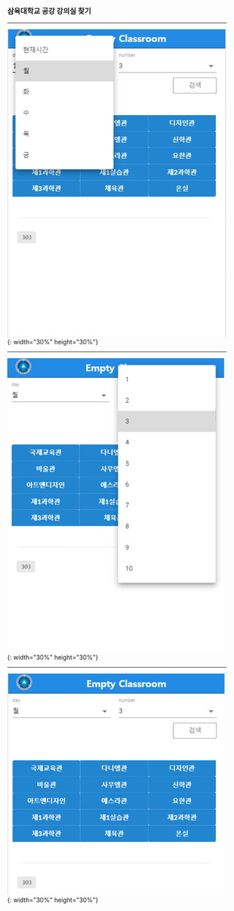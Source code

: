 ### 삼육대학교 공강 강의실 찾기
---
![CreatePlan](./image/select.png){: width="30%" height="30%"}

---

![CreatePlan](./image/select2.png){: width="30%" height="30%"}

---

![CreatePlan](./image/classblank.PNG){: width="30%" height="30%"}


